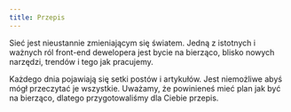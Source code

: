 ```yaml
---
title: Przepis
---
```


Sieć jest nieustannie zmieniającym się światem. Jedną z istotnych i ważnych ról front-end dewelopera jest bycie na bierząco, blisko nowych narzędzi, trendów i tego jak pracujemy.

Każdego dnia pojawiają się setki postów i artykułów. Jest niemożliwe abyś mógł przeczytać je wszystkie. Uważamy, że powinieneś mieć plan jak być na bierząco, dlatego przygotowaliśmy dla Ciebie przepis.